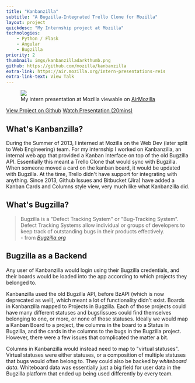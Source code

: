 ```yaml
---
title: "Kanbanzilla"
subtitle: "A Bugzilla-Integrated Trello Clone for Mozilla"
layout: project
quickdesc: "My Internship project at Mozilla"
technologies:
    - Python / Flask
    - Angular
    - Bugzilla
priority: 2
thumbnail: imgs/kanbanzilladarkthumb.png
github: https://github.com/mozilla/kanbanzilla
extra-link: https://air.mozilla.org/intern-presentations-reis
extra-link-text: View Talk
---
```


<div class="text-center big-figure">
<figure class="figure">
    <!-- <a href="{{page.extra-link}}"> -->
        <img src="{{site.url}}/imgs/kanbanzilla-presentation.jpg" class="figure-img img-fluid">
    <!-- </a> -->
    <figcaption class="figure-caption text-center">My intern presentation at Mozilla viewable on <a href="{{page.extra-link}}">AirMozilla</a></figcaption>
</figure>
<a href="{{page.github}}" class="btn btn-lg btn-secondary"><i class="fa fa-github"></i> View Project on Github</a>
<a href="{{page.extra-link}}" class="btn btn-lg btn-secondary"><i class="fa fa-tv"></i> Watch Presentation (20mins)</a>
</div>

## What's Kanbanzilla?

During the Summer of 2013, I interned at Mozilla on the Web Dev (later split to Web Engineering) team. For my internship I worked on Kanbanzilla, an internal web app that provided a Kanban Interface on top of the old Bugzilla API. Essentially this meant a Trello Clone that would sync with Bugzilla. When someone moved a card on the kanban board, it would be updated with Bugzilla. At the time, Trello didn't have support for integrating with anything. Since 2013, Github Issues and Bitbucket (Jira) have added a Kanban Cards and Columns style view, very much like what Kanbanzilla did.

## What's Bugzilla?

<blockquote class="blockquote border-primary">
Bugzilla is a "Defect Tracking System" or "Bug-Tracking System". Defect Tracking Systems allow individual or groups of developers to keep track of outstanding bugs in their products effectively.
<footer class="blockquote-footer">- from <a href="https://bugzilla.org/about"><cite title="About Bugzilla">Bugzilla.org</cite></a></footer>
</blockquote>

## Bugzilla as a Backend

Any user of Kanbanzilla would login using their Bugzilla credentials, and their boards would be loaded into the app according
to which projects they belonged to.

Kanbanzilla used the old Bugzilla API, before BzAPI (which is now deprecated as well), which meant a lot of functionality didn't exist. Boards in Kanbanzilla mapped to Projects in Bugzilla. Each of those projects could have many different statuses and bugs/issues could find themselves belonging to one, or more, or none of those statuses. Ideally we would map a Kanban Board to a project, the columns in the board to a Status in Bugzilla, and the cards in the columns to the bugs in the Bugzilla project. However, there were a few issues that complicated the matter a bit. 

Columns in Kanbanzilla would instead need to map to "virtual statuses". Virtual statuses were either statuses, or a composition of multiple statuses that bugs would often belong to. They could also be backed by *whiteboard data*. Whiteboard data was essentially just a big field for user data in the Bugzilla platform that ended up being used differently by every team.
